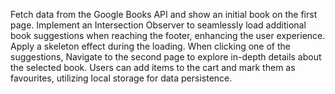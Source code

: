 Fetch data from the Google Books API and show an initial book on the first page. Implement an Intersection Observer to seamlessly load additional book suggestions when reaching the footer, enhancing the user experience. Apply a skeleton effect during the loading. When clicking one of the suggestions, Navigate to the second page to explore in-depth details about the selected book. Users can add items to the cart and mark them as favourites, utilizing local storage for data persistence.
